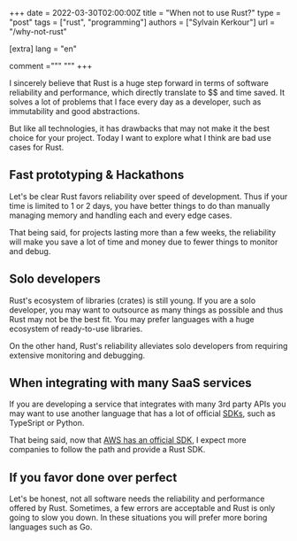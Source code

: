 +++
date = 2022-03-30T02:00:00Z
title = "When not to use Rust?"
type = "post"
tags = ["rust", "programming"]
authors = ["Sylvain Kerkour"]
url = "/why-not-rust"

[extra]
lang = "en"

comment ="""
"""
+++

I sincerely believe that Rust is a huge step forward in terms of software reliability and performance, which directly translate to $$ and time saved. It solves a lot of problems that I face every day as a developer, such as immutability and good abstractions.

But like all technologies, it has drawbacks that may not make it the best choice for your project. Today I want to explore what I think are bad use cases for Rust.


## Fast prototyping & Hackathons

Let's be clear Rust favors reliability over speed of development. Thus if your time is limited to 1 or 2 days, you have better things to do than manually managing memory and handling each and every edge cases.

That being said, for projects lasting more than a few weeks, the reliability will make you save a lot of time and money due to fewer things to monitor and debug.


## Solo developers

Rust's ecosystem of libraries (crates) is still young. If you are a solo developer, you may want to outsource as many things as possible and thus Rust may not be the best fit. You may prefer languages with a huge ecosystem of ready-to-use libraries.

On the other hand, Rust's reliability alleviates solo developers from requiring extensive monitoring and debugging.


## When integrating with many SaaS services

If you are developing a service that integrates with many 3rd party APIs you may want to use another language that has a lot of official [SDKs](https://en.wikipedia.org/wiki/Software_development_kit), such as TypeSript or Python.

That being said, now that [AWS has an official SDK](https://github.com/awslabs/aws-sdk-rust), I expect more companies to follow the path and provide a Rust SDK.


## If you favor done over perfect

Let's be honest, not all software needs the reliability and performance offered by Rust. Sometimes, a few errors are acceptable and Rust is only going to slow you down. In these situations you will prefer more boring languages such as Go.
